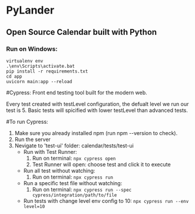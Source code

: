 # PyLander

## Open Source Calendar built with Python

### Run on Windows:

```shell
virtualenv env
.\env\Scripts\activate.bat
pip install -r requirements.txt
cd app
uvicorn main:app --reload
```

#Cypress:
Front end testing tool built for the modern web.

Every test created with testLevel configuration, the defualt level we run our test is 5.
Basic tests will spicified with lower testLevel than advanced tests.

#To run Cypress:

1. Make sure you already installed npm (run npm --version to check).
2. Run the server
3. Nevigate to 'test-ui' folder: calendar/tests/test-ui
    - Run with Test Runner:
        1. Run on terminal: ```npx cypress open```
        2. Test Runner will open: choose test and click it to execute
    - Run all test without watching:
        1. Run on terminal: ```npx cypress run```
    - Run a specific test file without watching:
        1. Run on terminal: ```npx cypress run --spec cypress/integration/path/to/file```
    - Run tests with change level env config to 10: ```npx cypress run --env level=10```

